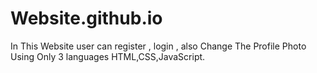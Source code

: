# Website.github.io
In This Website user can register , login , also Change The Profile Photo Using Only 3 languages HTML,CSS,JavaScript.
